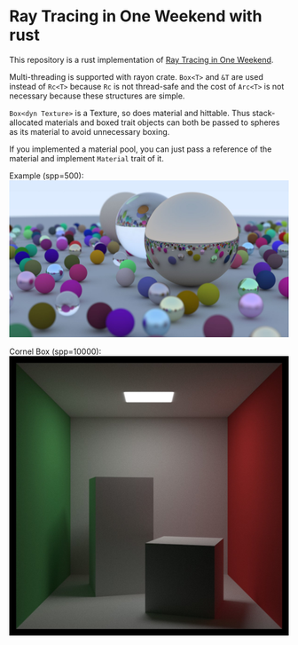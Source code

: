 # Ray Tracing in One Weekend with rust

This repository is a rust implementation of 
[Ray Tracing in One Weekend](https://raytracing.github.io/books/RayTracingInOneWeekend.html).

Multi-threading is supported with rayon crate.
`Box<T>` and `&T` are used instead of `Rc<T>` because `Rc` is
not thread-safe and the cost of `Arc<T>` is not necessary because
these structures are simple.

`Box<dyn Texture>` is a Texture, so does material and hittable.
Thus stack-allocated materials and boxed trait objects can both
be passed to spheres as its material to avoid unnecessary boxing.

If you implemented a material pool, you can just pass a
reference of the material and implement `Material` trait of it.

Example (spp=500):
![](./images/random-scene.jpg)

Cornel Box (spp=10000):
![](./images/cornel-box.jpg)
